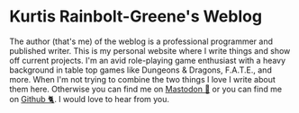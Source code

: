 # Kurtis Rainbolt-Greene's Weblog

The author (that's me) of the weblog is a professional programmer and published writer. This is my personal website where I write things and show off current projects. I'm an avid role-playing game enthusiast with a heavy background in table top games like Dungeons & Dragons, F.A.T.E., and more. When I'm not trying to combine the two things I love I write about them here. Otherwise you can find me on [Mastodon 🐘](https://mastodon.social/@krainboltgreene) or you can find me on [Github 🐈](https://github.com/krainboltgreene). I would love to hear from you.
